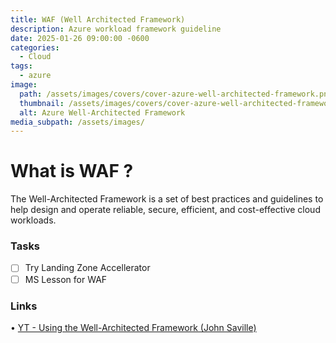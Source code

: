 ```yaml
---
title: WAF (Well Architected Framework)
description: Azure workload framework guideline
date: 2025-01-26 09:00:00 -0600
categories:
  - Cloud
tags:
  - azure
image:
  path: /assets/images/covers/cover-azure-well-architected-framework.png
  thumbnail: /assets/images/covers/cover-azure-well-architected-framework.png
  alt: Azure Well-Architected Framework
media_subpath: /assets/images/
---
```

# What is WAF ?
The Well-Architected Framework is a set of best practices and guidelines to help design and operate reliable, secure, efficient, and cost-effective cloud workloads.

### Tasks
- [ ] Try Landing Zone Accellerator
- [ ] MS Lesson for WAF

### Links
•  [YT - Using the Well-Architected Framework (John Saville)](https://www.youtube.com/watch?v=vTjasx3ahjM)
